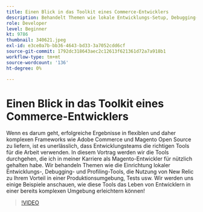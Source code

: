 ```yaml
---
title: Einen Blick in das Toolkit eines Commerce-Entwicklers
description: Behandelt Themen wie lokale Entwicklungs-Setup, Debugging- und Profiling-Tools, die Nutzung von New Relic zu Ihrem Vorteil in einer Produktionsumgebung und Tests.
role: Developer
level: Beginner
kt: 9786
thumbnail: 340621.jpeg
exl-id: e3ce0a7b-bb36-4643-bd33-3a7052cdd6cf
source-git-commit: 1792dc318643aec2c12613f621361d72a7a918b1
workflow-type: tm+mt
source-wordcount: '136'
ht-degree: 0%

---
```


# Einen Blick in das Toolkit eines Commerce-Entwicklers

Wenn es darum geht, erfolgreiche Ergebnisse in flexiblen und daher komplexen Frameworks wie Adobe Commerce und Magento Open Source zu liefern, ist es unerlässlich, dass Entwicklungsteams die richtigen Tools für die Arbeit verwenden. In diesem Vortrag werden wir die Tools durchgehen, die ich in meiner Karriere als Magento-Entwickler für nützlich gehalten habe. Wir behandeln Themen wie die Einrichtung lokaler Entwicklungs-, Debugging- und Profiling-Tools, die Nutzung von New Relic zu Ihrem Vorteil in einer Produktionsumgebung, Tests usw. Wir werden uns einige Beispiele anschauen, wie diese Tools das Leben von Entwicklern in einer bereits komplexen Umgebung erleichtern können!

>[!VIDEO](https://video.tv.adobe.com/v/340621/?quality=12&learn=on)

